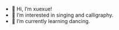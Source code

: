 - 👋 Hi, I’m xuexue!
- 👀 I’m interested in singing and calligraphy.
- 🌱 I’m currently learning dancing.

<!---
chsxue/chsxue is a ✨ special ✨ repository because its `README.md` (this file) appears on your GitHub profile.
You can click the Preview link to take a look at your changes.
--->
